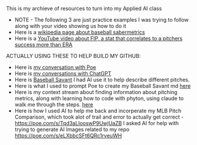 This is my archieve of resources to turn into my Applied AI class
- NOTE - The following 3 are just practice examples I was trying to follow along with your video showing us how to do it
- Here is a [wikipedia page about baseball sabermetrics](https://en.wikipedia.org/wiki/Sabermetrics)
- Here is a [YouTube video about FIP, a stat that correlates to a pitchers success more than ERA](https://youtu.be/74PSMbR6ihw?si=ZBmsPLD3too7RiiJ)


ACTUALLY USING THESE TO HELP BUILD MY GITHUB:
- Here is [my conversation with Poe](https://poe.com/s/Kf5MTRUSZGVEnhlElvpK)
-  Here is [my conversations with ChatGPT](https://chatgpt.com/share/e1321c05-b00d-4af8-a3cf-a3a2b2c6b47f)
- Here is [Baseball Savant](https://baseballsavant.mlb.com/statcast_search?hfPT=&hfAB=home%5C.%5C.run%7C&hfGT=R%7C&hfPR=&hfZ=&hfStadium=&hfBBL=&hfNewZones=&hfPull=&hfC=&hfSea=2024%7C2023%7C2022%7C2021%7C2020%7C2019%7C2018%7C2017%7C2016%7C2015%7C2014%7C2013%7C2012%7C2011%7C2010%7C2009%7C2008%7C&hfSit=&player_type=batter&hfOuts=&hfOpponent=&pitcher_throws=&batter_stands=&hfSA=&game_date_gt=&game_date_lt=&hfMo=&hfTeam=&home_road=&hfRO=&position=&hfInfield=&hfOutfield=&hfInn=&hfBBT=&hfFlag=is%5C.%5C.hit%5C.%5C.into%5C.%5C.play%7C&metric_1=api_plate_z&metric_1_gt=4.01&metric_1_lt=&group_by=name-event&min_pitches=0&min_results=0&min_pas=0&sort_col=plate_z&player_event_sort=api_plate_z&sort_order=desc&chk_ab_results=on&chk_metric1_gt=on&chk_is..hit..into..play=on&chk_event_release_speed=on&chk_event_plate_z=on) I had AI use it to help describe different pitches.
- Here is what I used to prompt Poe to create my Baseball Savant md [here](https://poe.com/s/S2YRXjou4o6wxpbKvVqP)
- Here is my context stream about finding information about pitching metrics, along with learning how to code with phyton, using claude to walk me through the steps. [here](https://claude.ai/chat/2fc1fce7-9db9-4731-81ca-b18f788f2ba8)
- Here is how I used AI to help me back and incorperate my MLB Pitch Comparison, which took alot of trail and error to actually get correct - https://poe.com/s/Tqd3aLIooswP9UwjUaZB
I asked AI for help with trying to generate AI Images related to my repo https://poe.com/s/eLXbbcSFt6QRc1rveuWH
